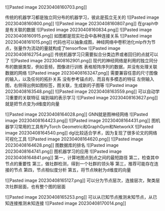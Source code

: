 ![[Pasted image 20230408160703.png]]

传统的机器学习都是独立同分布的机器学习，彼此是孤立无关的
![[Pasted image 20230408160800.png]]
![[Pasted image 20230408160807.png]]
在graph中是有关联的数据
![[Pasted image 20230408160834.png]]
![[Pasted image 20230408160915.png]]
如图都是现实社会中各种连接关系
![[Pasted image 20230408161015.png]]
代码也可以抽象成图，神经网络中卷积池化mlp作为节点，张量作为流动的量就构成了tensorflow
![[Pasted image 20230408162754.png]]
传统机器学习只需要拟合分类边界或者回归的点就可以了
![[Pasted image 20230408162901.png]]
现代的神经网络是利用的独立同分布的数据类型，例如音频，图像进行训练
表格矩阵序列的数据，并没有处理关联数据的网络
![[Pasted image 20230408163247.png]]
需要兼容任意的尺寸图像的输入，以及任何的拓扑关系
没有参考锚点的，而且有多模态的特征
左侧输入图，右侧得出例如图标签，图关联，生成新的子图等
![[Pasted image 20230408163548.png]]
![[Pasted image 20230408163559.png]]
可以自动学习重要的关联特征
端到端的表示学习
![[Pasted image 20230408163627.png]]
就是把节点变为d维度的向量

![[Pasted image 20230408164028.png]]
GNN就是图神经网络
![[Pasted image 20230408164423.png]]
![[Pasted image 20230408164431.png]]
图机器学习常用的工具有PyTorch Geometric和GraphGym和NetworkX
![[Pasted image 20230408164540.png]]
dgl比较适合学术，因为复现了很多论文的网络
可视化工具
![[Pasted image 20230408164620.png]]
![[Pasted image 20230408164628.png]]
图数据库的排名
![[Pasted image 20230408164741.png]]
图机器学习的应用
![[Pasted image 20230408164841.png]]
第一，计算地图点到点之间的最短路径
第二，检查其中节点的重要性
第三，做社群检测，得到一个社群的领头等
第三，推荐可能存在连接的节点
第四，节点相似度分析
第五，将节点映射为d维度的向量

![[Pasted image 20230408165127.png]]
可以分为节点层次，连接层次，聚类层次社群层面，也有整个图的层面

![[Pasted image 20230408165253.png]]
可以从已知节点推测未知节点，从已知连接推测未知连接
![[Pasted image 20230408170014.png]]
